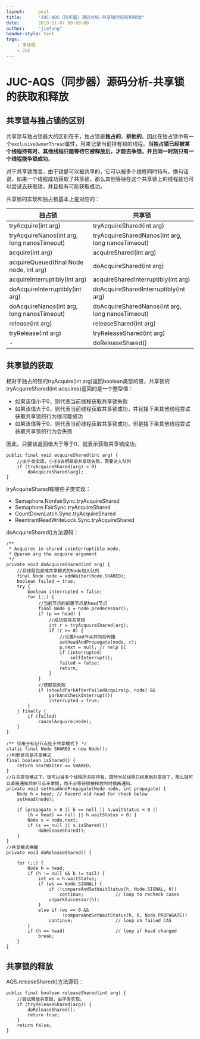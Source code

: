 ```yaml
---
layout:     post
title:      "JUC-AQS（同步器）源码分析-共享锁的获取和释放"
date:       2019-11-07 00:00:00
author:     "jiefang"
header-style: text
tags:
    - 多线程
    - JUC
---
```

# JUC-AQS（同步器）源码分析-共享锁的获取和释放
## 共享锁与独占锁的区别
共享锁与独占锁最大的区别在于，独占锁是**独占的**，**排他的**，因此在独占锁中有一个`exclusiveOwnerThread`属性，用来记录当前持有锁的线程。**当独占锁已经被某个线程持有时，其他线程只能等待它被释放后，才能去争锁，并且同一时刻只有一个线程能争锁成功**。

对于共享锁而言，由于锁是可以被共享的，它可以被多个线程同时持有。换句话说，如果一个线程成功获取了共享锁，那么其他等待在这个共享锁上的线程就也可以尝试去获取锁，并且极有可能获取成功。

共享锁的实现和独占锁基本上是对应的：

独占锁 | 共享锁
---|---
tryAcquire(int arg)	| tryAcquireShared(int arg)
tryAcquireNanos(int arg, long nanosTimeout)	|tryAcquireSharedNanos(int arg, long nanosTimeout)
acquire(int arg)	|acquireShared(int arg)
acquireQueued(final Node node, int arg)|	doAcquireShared(int arg)
acquireInterruptibly(int arg)|	acquireSharedInterruptibly(int arg)
doAcquireInterruptibly(int arg)	|doAcquireSharedInterruptibly(int arg)
doAcquireNanos(int arg, long nanosTimeout)	|doAcquireSharedNanos(int arg, long nanosTimeout)
release(int arg)	|releaseShared(int arg)
tryRelease(int arg)	|tryReleaseShared(int arg)
-	|doReleaseShared()

## 共享锁的获取
相对于独占的锁的tryAcquire(int arg)返回boolean类型的值，共享锁的tryAcquireShared(int acquires)返回的是一个整型值：

- 如果该值小于0，则代表当前线程获取共享锁失败
- 如果该值大于0，则代表当前线程获取共享锁成功，并且接下来其他线程尝试获取共享锁的行为很可能成功
- 如果该值等于0，则代表当前线程获取共享锁成功，但是接下来其他线程尝试获取共享锁的行为会失败

因此，只要该返回值大于等于0，就表示获取共享锁成功。
```
public final void acquireShared(int arg) {
    //由子类实现，小于0说明获取共享锁失败，需要进入队列
    if (tryAcquireShared(arg) < 0)
        doAcquireShared(arg);
}
```
tryAcquireShared有哪些子类实现：
- Semaphore.NonfairSync.tryAcquireShared
- Semaphore.FairSync.tryAcquireShared
- CountDownLatch.Sync.tryAcquireShared
- ReentrantReadWriteLock.Sync.tryAcquireShared

doAcquireShared()方法源码：
```
/**
 * Acquires in shared uninterruptible mode.
 * @param arg the acquire argument
 */
private void doAcquireShared(int arg) {
    //将线程包装成共享模式的Node加入队列
    final Node node = addWaiter(Node.SHARED);
    boolean failed = true;
    try {
        boolean interrupted = false;
        for (;;) {
            //当前节点的前置节点是head节点
            final Node p = node.predecessor();
            if (p == head) {
                //成功取得共享锁
                int r = tryAcquireShared(arg);
                if (r >= 0) {
                    //设置head节点并向后传播
                    setHeadAndPropagate(node, r);
                    p.next = null; // help GC
                    if (interrupted)
                        selfInterrupt();
                    failed = false;
                    return;
                }
            }
            //获取锁失败
            if (shouldParkAfterFailedAcquire(p, node) &&
                parkAndCheckInterrupt())
                interrupted = true;
        }
    } finally {
        if (failed)
            cancelAcquire(node);
    }
}

/** 仅用于标记节点处于共享模式下 */
static final Node SHARED = new Node();
//判断是否是共享模式
final boolean isShared() {
    return nextWaiter == SHARED;
}
//在共享锁模式下，锁可以被多个线程所共同持有，既然当前线程已经拿到共享锁了，那么就可以直接通知后继节点来拿锁，而不必等待锁被释放的时候再通知。
private void setHeadAndPropagate(Node node, int propagate) {
    Node h = head; // Record old head for check below
    setHead(node);
    
    if (propagate > 0 || h == null || h.waitStatus < 0 ||
        (h = head) == null || h.waitStatus < 0) {
        Node s = node.next;
        if (s == null || s.isShared())
            doReleaseShared();
    }
}
//共享模式唤醒
private void doReleaseShared() {

    for (;;) {
        Node h = head;
        if (h != null && h != tail) {
            int ws = h.waitStatus;
            if (ws == Node.SIGNAL) {
                if (!compareAndSetWaitStatus(h, Node.SIGNAL, 0))
                    continue;            // loop to recheck cases
                unparkSuccessor(h);
            }
            else if (ws == 0 &&
                     !compareAndSetWaitStatus(h, 0, Node.PROPAGATE))
                continue;                // loop on failed CAS
        }
        if (h == head)                   // loop if head changed
            break;
    }
}
```
## 共享锁的释放
AQS.releaseShared()方法源码：
```
public final boolean releaseShared(int arg) {
    //尝试释放共享锁，由子类实现。
    if (tryReleaseShared(arg)) {
        doReleaseShared();
        return true;
    }
    return false;
}
```
